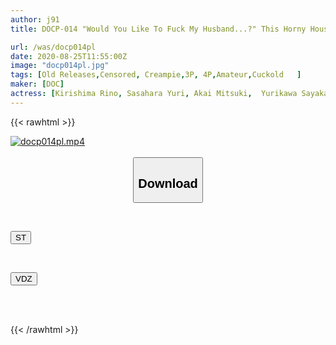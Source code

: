 ```yaml
---
author: j91
title: DOCP-014 "Would You Like To Fuck My Husband...?" This Horny Housewife Asks Her Friend To Fuck Her Husband. When She Discovers How Excited He Gets, It's Time For Reverse Cuckold Threesome Sex!

url: /was/docp014pl
date: 2020-08-25T11:55:00Z
image: "docp014pl.jpg"
tags: [Old Releases,Censored, Creampie,3P, 4P,Amateur,Cuckold	]
maker: [DOC]
actress: [Kirishima Rino, Sasahara Yuri, Akai Mitsuki,  Yurikawa Sayaka]
---
```



{{< rawhtml >}}

<div class="video" data-videoid="Vzr4zy047gTZ0b">
    <a href="javascript:;">
        <img src="/was/docp014pl/docp014pl.jpg" width="WIDTH" height="HEIGHT" alt="docp014pl.mp4" loading="lazy">
    </a>
</div>

<script type="text/javascript" src="https://j91.asia/asset/on-demand-st.js"></script>

<br>
  <link rel="stylesheet" href="https://j91.asia/asset/bs5.css">
  
  <center>
  <button class="btn btn-primary" type="button" data-bs-toggle="collapse" data-bs-target=".multi-collapse" aria-expanded="false" aria-controls="multiCollapseExample1 multiCollapseExample2"><h2>Download</h2></button></center>
</p>
<div class="row">
  <div class="col">
    <div class="collapse multi-collapse" id="multiCollapseExample1">
      <div class="card card-body">
	      	      <br>
<div class="buttons">  
<p><a href="https://streamtape.to/v/Vzr4zy047gTZ0b" target="_blank"><button class="btn-hover color-3"><i class="fa fa-download"></i> ST</button></a></p></div>
    </div>
  </div>
</div>
  <div class="col">
    <div class="collapse multi-collapse" id="multiCollapseExample2">
      <div class="card card-body">
	      <br>
<div class="buttons">
<p><a href="https://vidoza.net/nqmjrplzkcta" target="_blank"><button class="btn-hover color-1"><i class="fa fa-download"></i> VDZ</button></a></p></div>
<br><br>
      </div>
    </div>
  </div>
</div>

{{< /rawhtml >}}
